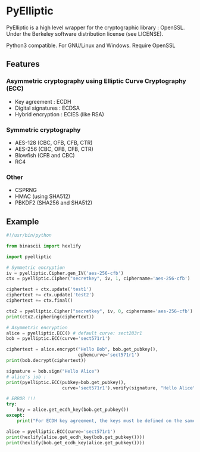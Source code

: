 # PyElliptic

PyElliptic is a high level wrapper for the cryptographic library : OpenSSL.
Under the Berkeley software distribution license (see LICENSE).

Python3 compatible. For GNU/Linux and Windows.
Require OpenSSL

## Features

### Asymmetric cryptography using Elliptic Curve Cryptography (ECC)

* Key agreement : ECDH
* Digital signatures : ECDSA
* Hybrid encryption : ECIES (like RSA)

### Symmetric cryptography

* AES-128 (CBC, OFB, CFB, CTR)
* AES-256 (CBC, OFB, CFB, CTR)
* Blowfish (CFB and CBC)
* RC4

### Other

* CSPRNG
* HMAC (using SHA512)
* PBKDF2 (SHA256 and SHA512)

## Example

```python
#!/usr/bin/python

from binascii import hexlify

import pyelliptic

# Symmetric encryption
iv = pyelliptic.Cipher.gen_IV('aes-256-cfb')
ctx = pyelliptic.Cipher("secretkey", iv, 1, ciphername='aes-256-cfb')

ciphertext = ctx.update('test1')
ciphertext += ctx.update('test2')
ciphertext += ctx.final()

ctx2 = pyelliptic.Cipher("secretkey", iv, 0, ciphername='aes-256-cfb')
print(ctx2.ciphering(ciphertext))

# Asymmetric encryption
alice = pyelliptic.ECC() # default curve: sect283r1
bob = pyelliptic.ECC(curve='sect571r1')

ciphertext = alice.encrypt("Hello Bob", bob.get_pubkey(),
                           ephemcurve='sect571r1')
print(bob.decrypt(ciphertext))

signature = bob.sign("Hello Alice")
# alice's job :
print(pyelliptic.ECC(pubkey=bob.get_pubkey(),
                     curve='sect571r1').verify(signature, "Hello Alice"))

# ERROR !!!
try:
    key = alice.get_ecdh_key(bob.get_pubkey())
except:
    print("For ECDH key agreement, the keys must be defined on the same curve !")

alice = pyelliptic.ECC(curve='sect571r1')
print(hexlify(alice.get_ecdh_key(bob.get_pubkey())))
print(hexlify(bob.get_ecdh_key(alice.get_pubkey())))
```
